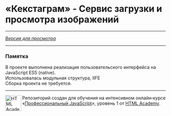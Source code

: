 # «Кекстаграм» - Сервис загрузки и просмотра изображений

---

_[Версия для просмотра](https://morfey216.github.io/Kekstagram/)_

---

### Памятка

В проекте выполнена реализация пользовательского интерфейса на JavaScript ES5 (native).<br>
Использовалась модульная структура, IIFE<br>
Сборка проекта не требуется.


---

<a href="https://htmlacademy.ru/intensive/javascript"><img align="left" width="50" height="50" alt="HTML Academy" src="https://up.htmlacademy.ru/static/img/intensive/javascript/logo-for-github-2.png"></a>

Репозиторий создан для обучения на интенсивном онлайн‑курсе «[Профессиональный JavaScript](https://htmlacademy.ru/intensive/javascript)», уровень 1 от [HTML Academy](https://htmlacademy.ru).
